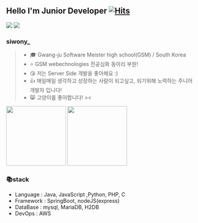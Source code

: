 ## Hello I'm Junior Developer [![Hits](https://hits.seeyoufarm.com/api/count/incr/badge.svg?url=https%3A%2F%2Fgithub.com%2Fsiwony&count_bg=%2379C83D&title_bg=%23555555&icon=&icon_color=%23E7E7E7&title=hits&edge_flat=false)](https://hits.seeyoufarm.com)
<a src="https://www.notion.so/Jeong-siwon-18b5a25b50294b968585088420ebf68c">
    <img src="https://img.shields.io/badge/Notion-000000?style=flat-square&logo=Notion&logoColor=white"/>
</a>
<a src="siwony.recruit@gmail.com">
    <img src="https://img.shields.io/badge/siwony.recruit@gmail.com-EA4335?style=flat-square&logo=Gmail&logoColor=white"/>
</a>

### siwony_
> - 🎓 Gwang-ju Software Meister high school(GSM) / South Korea
> - ⭐️ GSM webechnologies 전공심화 동아리 부원!
> - 😘 저는 Server Side 개발을 좋아해요 :)
> - 👍 매일매일 생각하고 성장하는 사람이 되고싶고, 되기위해 노력하는 주니어 개발자 입니다!
> - 😸 고양이를 좋아합니다! ><  

<p float="left">
    <img height="160px" src="https://github-readme-stats.vercel.app/api?username=siwony&show_icons=true&theme=">
    <img height="160px" src="https://github-readme-stats.vercel.app/api/top-langs/?username=siwony&layout=compact"/>
</p>

### 📚stack  
- Language : Java, JavaScript ,Python, PHP, C  
- Framework : SpringBoot, nodeJS(express)  
- DataBase : mysql, MariaDB, H2DB  
- DevOps : AWS